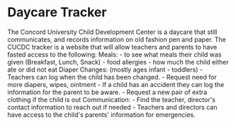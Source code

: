 # Daycare Tracker

The Concord University Child Development Center is a daycare that still communicates, and records information on old fashion pen and paper. 
The CUCDC tracker is a website that will allow teachers and parents to have fasted access to the following:
  Meals:
       - to see what meals their child was given (Breakfast, Lunch, Snack)
       - food allergies 
       - how much the child either ate or did not eat
  Diaper Changes: (mostly ages infant - toddlers)
       - Teachers can log when the child has been changed.
       - Request need for more diapers, wipes, ointment
       - If a child has an accident they can log the information for the parent to be aware. 
       - Request a new pair of extra clothing if the child is out
  Communication:
       - Find the teacher, director's contact information to reach out if needed
       - Teachers and directors can have access to the child's parents' information for emergencies.

